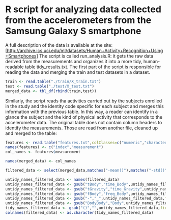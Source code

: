 # R script for analyzing data collected from the accelerometers from the Samsung Galaxy S smartphone

A full description of the data is available at the site:
[http://archive.ics.uci.edu/ml/datasets/Human+Activity+Recognition+Using+Smartphones]
The script is called run_analysis.R: it gets the raw data derived from the measurements and organizes it into a more tidy, human-readable table tidy_results.txt.
The first part of the script is responsible for reading the data and merging the train and test datasets in a dataset.
``` R
train <- read.table("./train/X_train.txt")
test <- read.table("./test/X_test.txt")
merged_data <- tbl_df(rbind(train,test))
```
Similarly, the script reads tha activities carried out by the subjects enrolled in the study and the identity code specific for each subject and merges this information with the previous table. In this way, a reader can identify in a glance the subject and the kind of physical activity that corresponds to the accelerometer data.
The original table does not contain column headers to identify the measurements. Those are read from another file, cleaned up and merged to the table:
```R
features <- read.table("features.txt",colClasses=c("numeric","character"))
names(features) <- c("index","measurement")
col_names <- features$measurement

names(merged_data) <- col_names

filtered_data <- select(merged_data,matches("-mean()"),matches("-std()"),-matches("-meanFreq"))

untidy_names_filtered_data <- names(filtered_data)
untidy_names_filtered_data <- gsub("tBody","time_Body",untidy_names_filtered_data)
untidy_names_filtered_data <- gsub("tGravity","time_Gravity",untidy_names_filtered_data)
untidy_names_filtered_data <- gsub("fBody","freq_Body",untidy_names_filtered_data)
untidy_names_filtered_data <- gsub("-","_",untidy_names_filtered_data,fixed=T)
untidy_names_filtered_data <- gsub("BodyBody","Body",untidy_names_filtered_data,fixed=T)
tidy_names_filtered_data <- gsub("()","",untidy_names_filtered_data,fixed=T)
colnames(filtered_data) <- as.character(tidy_names_filtered_data)
```
